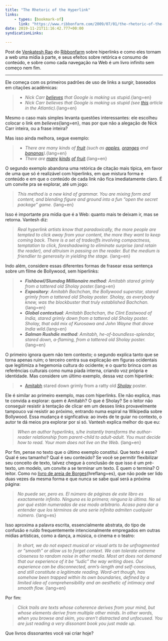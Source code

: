 ```yaml
---
title: "The Rhetoric of the Hyperlink"
links:
    - types: [bookmark-of]
      link: "https://www.ribbonfarm.com/2009/07/01/the-rhetoric-of-the-hyperlink/"
date: 2019-11-21T11:16:42.777+00:00
syndicationLinks:

---
```


Post de [Venkatesh Rao](https://www.ribbonfarm.com/author/admin/) do [Ribbonfarm](https://www.ribbonfarm.com) sobre hiperlinks e como eles tornam a web uma mídia à parte, e seus efeitos sobre retórica e consumo de conteúdo, e sobre como cada navegação na Web é um livro infinito sem começo nem fim.

---

Ele começa com os primeiros padrões de uso de links a surgir, baseados em citações acadêmicas:
> -   *Nick Carr [believes](http://www.theatlantic.com/doc/200807/google) that Google is making us stupid.*{lang=en}
> -   *Nick Carr believes that Google is making us stupid (see [this](http://www.theatlantic.com/doc/200807/google) article in the Atlantic).*{lang=en}

Mesmo o caso mais simples levanta questões interessantes: ele escolheu colocar o link em _believes_{lang=en}, mas por que não a alegação de Nick Carr inteira, ou a frase inteira?

Mas isso ainda melhora, segue exemplo:
> -   _There are many kinds of [fruit](http://en.wikipedia.org/wiki/Fruit) (such as [apples](http://en.wikipedia.org/wiki/Apple), [oranges](http://en.wikipedia.org/wiki/Orange_(fruit)) and [bananas](http://en.wikipedia.org/wiki/Banana))._{lang=en}
> -   _There are [many](http://en.wikipedia.org/wiki/Apple) [kinds](http://en.wikipedia.org/wiki/Orange_(fruit)) [of](http://en.wikipedia.org/wiki/Banana) [fruit](http://en.wikipedia.org/wiki/Fruit)._{lang=en}

O segundo exemplo abandona uma retórica de citação mais típica, em favor de uma que só é realizável com hiperlinks, em que mistura forma e conteúdo e em que o conteúdo de cada link não fica imediatamente claro. É um convite pra se explorar, até um jogo:

> _This method is a new kind of grammar. You are mixing form and content, and blending figure and ground into a fun “open the secret package” game._ {lang=en}

Isso é importante pra mídia que é a Web: quanto mais te deixam ir, mas se retorna. Vantesh diz:

> _Real hyperlink artists know that paradoxically, the more people are tempted to click away from your content, the more they want to keep coming back. There is a set of tradeoffs involving compactness, temptation to click, foreshadowing to eliminate surprise (and retain the reader), and altruism in passing on the reader. But the medium is friendlier to generosity in yielding the stage._ {lang=en}

Indo além, considere essas diferentes formas de frasear essa sentença sobre um filme de Bollywood, sem hiperlinks:
> -   _**Fishbowl/_Slumdog Millionaire_ method**: Amitabh stared grimly from a tattered old _Sholay_ poster._{lang=en}
> -   _**Expository**: Amitabh Bachchan, the Bollywood superstar, stared grimly from a tattered old _Sholay_ poster. _Sholay,_ as everybody knew, was the blockbuster that truly established Bachchan._{lang=en}
> -   _**Global contextual**: Amitabh Bachchan, the Clint Eastwood of India, stared grimly down from a tattered old _Sholay_ poster. _Sholay,_ that odd mix of Kurosawa and John Wayne that drove India wild._{lang=en}
> -   _**Salman Rushdie method**: Amitabh, _he-of-boundless-splendor_,  stared down, a-flaming, from a tattered old _Sholay_ poster._{lang=en}

O primeiro ignora quem não tem contexto; o segundo explica tanto que se torna apenas ruim; o terceiro centra sua explicação em figuras ocidentais que legitimiza a hegemonia cultura do ocidente; e o quarto brinca com as referências culturais como numa piada interna, criando voz própria e identidade. Mas considere um último exemplo, dessa vez com hiperlink:
> -   [Amitabh](http://en.wikipedia.org/wiki/Amitabh_Bachchan) stared down grimly from a ratty old [_Sholay_](http://en.wikipedia.org/wiki/Sholay) poster.

Ele é similar ao primeiro exemplo, mas com hiperlinks. Ele não explica, mas te convida a explorar: quem é Amitabh? O que é Sholay? Se o leitor não conseguir resistir à tentação de clicar em um desses links provavelmente tampouco vai resistir ao próximo, entrando numa espiral na Wikipedia sobre Bollywood. Essa mudança é signficativa: ao invés de te guiar no contexto, o autor te dá meios pra explorar por si só. Vantesh explica melhor do que eu:

> _When an author hyperlinks, s/he instantly transforms the author-reader relationship from parent-child to adult-adult. You must decide how to read. Your mom does not live on the Web._ {lang=en}

Por fim, pense no texto que o último exemplo constitui. Que texto é esse? Qual é seu tamanho? Qual é seu conteúdo? Se você se permitir flexibilizar seu conceito de texto, talvez chegue à conclusão de que isso é um pré-texto, um modelo, um convite a se terminar um texto. E quem o termina? O leitor. Como no [livro de areia de Borges](https://www.wattpad.com/660124317-cuentos-de-jorge-luis-borges-el-libro-de-arena){hreflang=es}, que não pode ser lido duas vezes da mesma forma e que nunca se sabe qual será a próxima página:

> _No puede ser, pero es. El número de páginas de este libro es exactamente infinito. Ninguna es la primera; ninguna la última. No sé por qué están numeradas de ese modo arbitrario. Acaso para dar a entender que los términos de una serie infinita admiten cualquier número._ {lang=es}

Isso aproxima a palavra escrita, essencialmente abstrata, do tipo de confusão e ruído frequentemente intencionalmente empregados em outras mídias artísticas, como a dança, a música, o cinema e o teatro:

> _In short, we do not expect musical or visual arts to be unfragmented or <q>smooth</q> or allow us to forget context. We can tolerate extreme closeness to random noise in other media. Most art does not demand that our experience of it be “ludic” the way writing does. Our experience can be disconnected, arm’s-length and self-conscious, and still constitute a legitimate reading. Word-art though, has somehow been trapped within its own boundaries, defined by a limited idea of comprehensibility and an aesthetic of intimacy and smooth flow._ {lang=en}

Por fim:

> _Click trails are texts whose coherence derives from your mind, but whose elements derive from multiple other minds. In other words, when you browse and skim, you aren’t distracted and unfocused. You are just reading a very dissonant book you just made up._

Que livros dissonantes você vai criar hoje?